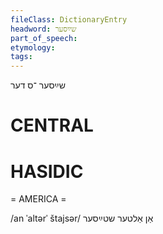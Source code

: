 ```yaml
---
fileClass: DictionaryEntry
headword: שײַסער
part_of_speech: 
etymology: 
tags: 
---
```

שײַסער
־ס
דער

CENTRAL
========

HASIDIC
=======
= AMERICA = 

/an ˈaltərˈ štajsər/ אַן אַלטער שטײַסער